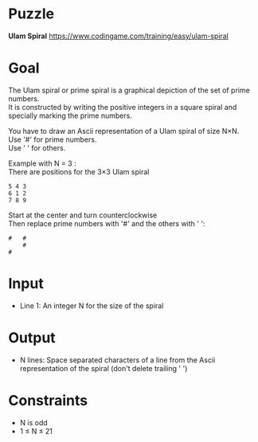 # Puzzle
**Ulam Spiral** https://www.codingame.com/training/easy/ulam-spiral

# Goal
The Ulam spiral or prime spiral is a graphical depiction of the set of prime numbers.   
It is constructed by writing the positive integers in a square spiral and specially marking the prime numbers.

You have to draw an Ascii representation of a Ulam spiral of size N×N.  
Use '#' for prime numbers.  
Use ' ' for others.  

Example with N = 3 :  
There are positions for the 3×3 Ulam spiral  
```
5 4 3
6 1 2
7 8 9
```

Start at the center and turn counterclockwise  
Then replace prime numbers with '#' and the others with ' ':
```
#   #
    #
#    
```

# Input
* Line 1: An integer N for the size of the spiral

# Output
* N lines: Space separated characters of a line from the Ascii representation of the spiral (don't delete trailing ' ')

# Constraints
* N is odd
* 1 ≤ N ≤ 21
